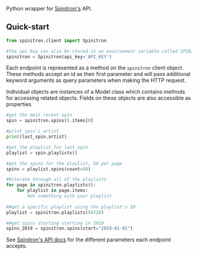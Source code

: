 Python wrapper for [Spinitron's](https://spinitron.com) API.


## Quick-start
```python
from spinitron.client import Spinitron

#The api key can also be stored in an environment variable called SPINITRON_KEY
spinitron = Spinitron(api_key='API_KEY')
```

Each endpoint is represented as a method on the `spinitron` client object. 
These methods accept an id as their first parameter and will pass additional keyword arguments as query parameters when making the HTTP request.

Individual objects are instances of a Model class which contains methods for accessing related objects. 
Fields on these objects are also accessible as properties. 

```python
#get the most recent spin
spin = spinitron.spins().items[0]

#print spin's artist
print(last_spin.artist)

#get the playlist for last_spin
playlist = spin.playlists()

#get the spins for the playlist, 50 per page
spins = playlist.spins(count=50)

##iterate through all of the playlists
for page in spinitron.playlists():
    for playlist in page.items:
        #do something with your playlist
        
##get a specific playlist using the playlist's ID
playlist = spinitron.playlists(54728)

##get spins starting starting in 2019
spins_2019 = spinitron.spins(start="2019-01-01")

```

See [Spinitron's API docs](https://spinitron.github.io/v2api/) for the different parameters each endpoint accepts.


